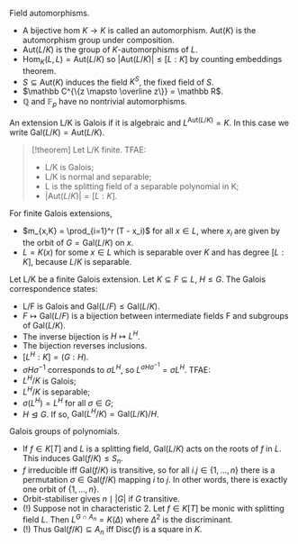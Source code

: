 Field automorphisms.
- A bijective hom $K \to K$ is called an automorphism. $\mathrm{Aut}(K)$ is the automorphism group under composition.
- $\mathrm{Aut}(L/K)$ is the group of $K$-automorphisms of $L$.
- $\mathrm{Hom}_K(L,L) = \mathrm{Aut}(L/K)$ so $|\mathrm{Aut}(L/K)| \leq [L:K]$ by counting embeddings theorem.
- $S \subseteq \mathrm{Aut}(K)$ induces the field $K^S$, the fixed field of $S$.
- $\mathbb C^{\{z \mapsto \overline z\}} = \mathbb R$.
- $\mathbb Q$ and $\mathbb F_p$ have no nontrivial automorphisms.

An extension L/K is Galois if it is algebraic and $L^{\mathrm{Aut}(L/K)} = K$. In this case we write $\mathrm{Gal}(L/K) = \mathrm{Aut}(L/K)$.

> [!theorem]
> Let L/K finite. TFAE:
> - L/K is Galois;
> - L/K is normal and separable;
> - L is the splitting field of a separable polynomial in K;
> - $|\mathrm{Aut}(L/K)| = [L:K]$.

For finite Galois extensions,
- $m_{x,K} = \prod_{i=1}^r (T - x_i)$ for all $x \in L$, where $x_i$ are given by the orbit of $G = \mathrm{Gal}(L/K)$ on $x$.
- $L = K(x)$ for some $x \in L$ which is separable over $K$ and has degree $[L:K]$, because $L/K$ is separable.

Let L/K be a finite Galois extension. Let $K \subseteq F \subseteq L$, $H \leq G$. The Galois correspondence states:
- L/F is Galois and $\mathrm{Gal}(L/F) \leq \mathrm{Gal}(L/K)$.
- $F \mapsto \mathrm{Gal}(L/F)$ is a bijection between intermediate fields F and subgroups of $\mathrm{Gal}(L/K)$.
- The inverse bijection is $H \mapsto L^H$.
- The bijection reverses inclusions.
- $[L^H : K] = (G : H)$.
- $\sigma H \sigma^{-1}$ corresponds to $\sigma L^H$, so $L^{\sigma H \sigma^{-1}} = \sigma L^H$.
TFAE:
- $L^H / K$ is Galois;
- $L^H / K$ is separable;
- $\sigma(L^H) = L^H$ for all $\sigma \in G$;
- $H \trianglelefteq G$.
If so, $\mathrm{Gal}(L^H / K) = \mathrm{Gal}(L/K)/H$.

Galois groups of polynomials.
- If $f \in K[T]$ and $L$ is a splitting field, $\mathrm{Gal}(L/K)$ acts on the roots of $f$ in $L$. This induces $\mathrm{Gal}(f/K) \leq S_n$.
- $f$ irreducible iff $\mathrm{Gal}(f/K)$ is transitive, so for all $i.j \in \{1, \dots, n\}$ there is a permutation $\sigma \in \mathrm{Gal}(f/K)$ mapping $i$ to $j$. In other words, there is exactly one orbit of $\{1, \dots, n\}$.
- Orbit-stabiliser gives $n \mid |G|$ if $G$ transitive.
- (!) Suppose not in characteristic 2. Let $f \in K[T]$ be monic with splitting field $L$. Then $L^{G \cap A_n} = K(\Delta)$ where $\Delta^2$ is the discriminant.
- (!) Thus $\mathrm{Gal}(f/K) \subseteq A_n$ iff $\mathrm{Disc}(f)$ is a square in $K$.